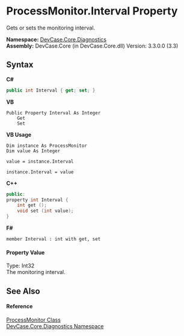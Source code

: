 # ProcessMonitor.Interval Property 
 

Gets or sets the monitoring interval.

**Namespace:**&nbsp;<a href="N_DevCase_Core_Diagnostics">DevCase.Core.Diagnostics</a><br />**Assembly:**&nbsp;DevCase.Core (in DevCase.Core.dll) Version: 3.3.0.0 (3.3)

## Syntax

**C#**<br />
``` C#
public int Interval { get; set; }
```

**VB**<br />
``` VB
Public Property Interval As Integer
	Get
	Set
```

**VB Usage**<br />
``` VB Usage
Dim instance As ProcessMonitor
Dim value As Integer

value = instance.Interval

instance.Interval = value
```

**C++**<br />
``` C++
public:
property int Interval {
	int get ();
	void set (int value);
}
```

**F#**<br />
``` F#
member Interval : int with get, set

```


#### Property Value
Type: Int32<br />The monitoring interval.

## See Also


#### Reference
<a href="T_DevCase_Core_Diagnostics_ProcessMonitor">ProcessMonitor Class</a><br /><a href="N_DevCase_Core_Diagnostics">DevCase.Core.Diagnostics Namespace</a><br />